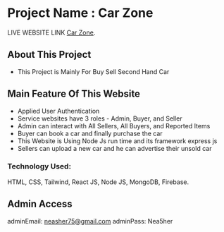 # Project Name : Car Zone

LIVE WEBSITE LINK [Car Zone](https://car-zone-f6b1a.web.app/).

## About This Project
- This Project is Mainly For Buy Sell Second Hand Car

## Main Feature Of This Website 
- Applied User Authentication
- Service websites have 3 roles - Admin, Buyer, and Seller
- Admin can interact with All Sellers, All Buyers, and Reported Items
- Buyer can book a car and finally purchase the car
- This Website is Using Node Js run time and its framework express js 
- Sellers can upload a new car and he can advertise their unsold car

### Technology Used:
HTML, CSS, Tailwind, React JS, Node JS, MongoDB, Firebase.

## Admin Access
adminEmail: neasher75@gmail.com
adminPass: Nea5her
